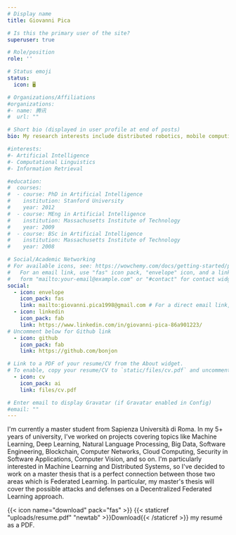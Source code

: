 ```yaml
---
# Display name
title: Giovanni Pica

# Is this the primary user of the site?
superuser: true

# Role/position
role: ''

# Status emoji
status:
  icon:	🖥

# Organizations/Affiliations
#organizations:
#- name: 腾讯
#  url: ""

# Short bio (displayed in user profile at end of posts)
bio: My research interests include distributed robotics, mobile computing and programmable matter.

#interests:
#- Artificial Intelligence
#- Computational Linguistics
#- Information Retrieval

#education:
#  courses:
#  - course: PhD in Artificial Intelligence
#    institution: Stanford University
#    year: 2012
#  - course: MEng in Artificial Intelligence
#    institution: Massachusetts Institute of Technology
#    year: 2009
#  - course: BSc in Artificial Intelligence
#    institution: Massachusetts Institute of Technology
#    year: 2008

# Social/Academic Networking
# For available icons, see: https://wowchemy.com/docs/getting-started/page-builder/#icons
#   For an email link, use "fas" icon pack, "envelope" icon, and a link in the
#   form "mailto:your-email@example.com" or "#contact" for contact widget.
social:
  - icon: envelope
    icon_pack: fas
    link: mailto:giovanni.pica1998@gmail.com # For a direct email link, use "mailto:test@example.org".
  - icon: linkedin
    icon_pack: fab
    link: https://www.linkedin.com/in/giovanni-pica-86a901223/
# Uncomment below for Github link
  - icon: github
    icon_pack: fab
    link: https://github.com/bonjon

# Link to a PDF of your resume/CV from the About widget.
# To enable, copy your resume/CV to `static/files/cv.pdf` and uncomment the lines below.
  - icon: cv
    icon_pack: ai
    link: files/cv.pdf

# Enter email to display Gravatar (if Gravatar enabled in Config)
#email: ""
---
```


I'm currently a master student from Sapienza Università di Roma. In my 5+ years of university, I've worked on projects covering topics like Machine Learning, Deep Learning, Natural Language Processing, Big Data, Software Engineering, Blockchain, Computer Networks, Cloud Computing, Security in Software Applications, Computer Vision, and so on. I'm particularly interested in Machine Learning and Distributed Systems, so I've decided to work on a master thesis that is a perfect connection between those two areas which is Federated Learning. In particular, my master's thesis will cover the possible attacks and defenses on a Decentralized Federated Learning approach.

{{< icon name="download" pack="fas" >}} {{< staticref "uploads/resume.pdf" "newtab" >}}Download{{< /staticref >}} my resumé as a PDF.

